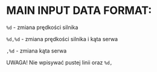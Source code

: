 # MAIN INPUT DATA FORMAT:

``` %d ``` - zmiana prędkości silnika

``` %d,%d ``` - zmiana prędkości silnika i kąta serwa

``` ,%d ``` - zmiana kąta serwa

UWAGA! Nie wpisywać pustej linii oraz ``` %d, ```
